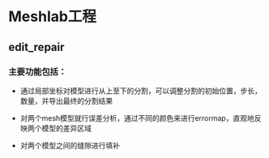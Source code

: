 # Meshlab工程

## edit_repair

### 主要功能包括：

- 通过局部坐标对模型进行从上至下的分割，可以调整分割的初始位置，步长，数量，并导出最终的分割结果

- 对两个mesh模型就行误差分析，通过不同的颜色来进行errormap，直观地反映两个模型的差异区域

- 对两个模型之间的缝隙进行填补